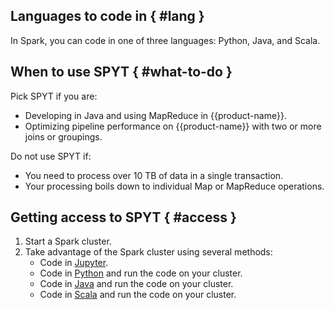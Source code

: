 
## Languages to code in { #lang }

In Spark, you can code in one of three languages: Python, Java, and Scala.

## When to use SPYT { #what-to-do }

Pick SPYT if you are:
- Developing in Java and using MapReduce in {{product-name}}.
- Optimizing pipeline performance on {{product-name}} with two or more joins or groupings.

Do not use SPYT if:
- You need to process over 10 TB of data in a single transaction.
- Your processing boils down to individual Map or MapReduce operations.

## Getting access to SPYT { #access }

1. Start a Spark cluster.
2. Take advantage of the Spark cluster using several methods:
   * Code in [Jupyter](../../../../user-guide/data-processing/spyt/API/spyt-jupyter.md).
   * Code in [Python](../../../../user-guide/data-processing/spyt/API/spyt-python.md) and run the code on your cluster.
   * Code in [Java](../../../../user-guide/data-processing/spyt/API/spyt-java.md) and run the code on your cluster.
   * Code in [Scala](../../../../user-guide/data-processing/spyt/API/spyt-scala.md) and run the code on your cluster.


